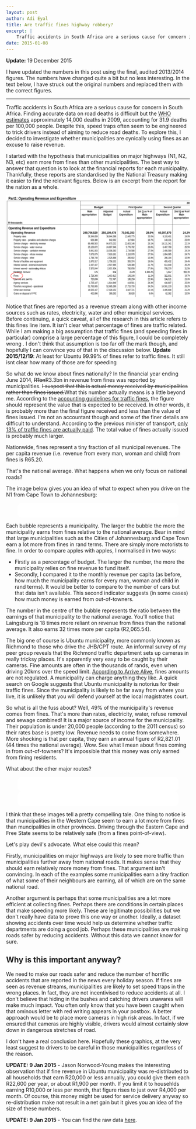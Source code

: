 ```yaml
---
layout: post
author: Adi Eyal
title: Are traffic fines highway robbery?
excerpt: |
    Traffic accidents in South Africa are a serious cause for concern in South Africa. In 2009, traffic accidents accounted for 31.9 deaths per 100,000 people. Despite this, speed traps often seem to be engineered to trick drivers instead of aiming to reduce road deaths. I decided to investigate whether municipalities are cynically using fines as an excuse to raise revenue.
date: 2015-01-08
---
```


<style>
    .roadmap {
        max-width: 400px;
        padding: 20px;
        border-radius: 10px;
        background-color: white;
    }
</style>

<strong>Update:</strong> 19 December 2015

I have updated the numbers in this post using the final, audited 2013/2014 figures. The numbers have changed quite a bit but no less interesting. In the text below, I have struck out the original numbers and replaced them with the correct figures.

-----

Traffic accidents in South Africa are a serious cause for concern in South Africa. Finding accurate data on road deaths is difficult but the [WHO estimates](http://www.who.int/iris/bitstream/10665/78256/1/9789241564564_eng.pdf) approximately 14,000 deaths in 2009, accounting for 31.9 deaths per 100,000 people. Despite this, speed traps often seem to be engineered to trick drivers instead of aiming to reduce road deaths. To explore this, I decided to investigate whether municipalities are cynically using fines as an excuse to raise revenue.

I started with the hypothesis that municipalities on major highways (N1, N2, N3, etc) earn more from fines than other municipalities. The best way to answer that question is to look at the financial reports for each municipality. Thankfully, these reports are standardised by the National Treasury making it easier to find the relevant figures. Below is an excerpt from the report for the nation as a whole.

<img src="/img/traffic-fines/operating-revenue.png"/>

Notice that fines are reported as a revenue stream along with other income sources such as rates, electricity, water and other municipal services. Before continuing, a quick caveat, all of the research in this article refers to this fines line item. It isn't clear what percentage of fines are traffic related. While I am making a big assumption that traffic fines (and speeding fines in particular) comprise a large percentage of this figure, I could be completely wrong . I don't think that assumption is too far off the mark though, and hopefully I can convince you of that in the discussion below. <strong>Update 2015/12/19</strong>: At least for Ubuntu 99.99% of fines refer to traffic fines. It still isnt clear how many of those are for speeding

So what do we know about fines nationally? In the financial year ending June 2014, <s>R1bn</s>R3.3bn in revenue from fines was reported by municipalities. <s>I suspect that this is actual money received by municipalities rather than fines issued.</s>What this number actually means is a little beyond me. According to the <a href="/traffic-fines/times/documents/2014%2007%2029%20-%20Guidance%20on%20traffic%20fines%20-%20Implementation%20Date%201%20July%202013....pdf">accounting guidelines for traffic fines</a>, the figure should represent the value that is expected to be received. In other words, it is probably more than the final figure received and less than the value of fines issued. I'm not an accountant though and some of the finer details are difficult to understand.  According to the previous minister of transport, [only 13% of traffic fines are actually paid](http://www.iol.co.za/motoring/industry-news/only-13-percent-of-aarto-fines-paid-1.1558886). The total value of fines actually issued is probably much larger.

Nationwide, fines represent a tiny fraction of all municipal revenues. The per capita revenue (i.e. revenue from every man, woman and child) from fines is R65.20. 

That's the national average. What happens when we only focus on national roads?

The image below gives you an idea of what to expect when you drive on the N1 from Cape Town to Johannesburg:

<center>
    <div id="n1" class="roadmap"></div>
</center>

Each bubble represents a municipality. The larger the bubble the more the municipality earns from fines relative to the national average. Bear in mind that large municipalities such as the Cities of Johannesburg and Cape Town earn a lot more from fines in rand terms. There are simply more motorists to fine. In order to compare apples with apples, I normalised in two ways:

  - Firstly as a percentage of budget. The larger the number, the more the municipality relies on fine revenue to fund itself.
  - Secondly, I compared it to the monthly revenue per capita (as before, how much the municipality earns for every man, woman and child in rand terms). It would be better to compare to the number of cars but that data isn't available. This second indicator suggests (in some cases) how much money is earned from out-of-towners. 

The number in the centre of the bubble represents the ratio between the earnings of that municipality to the national average. You'll notice that Laingsburg is 18 times more reliant on revenue from fines than the national average. It also earns 32 times more per capita (R2,065.54). 

The big one of course is Ubuntu municipality, more commonly known as Richmond to those who drive the JHB/CPT route. An informal survey of my peer group reveals that the Richmond traffic department sets up cameras in really tricksy places. It's apparently very easy to be caught by their cameras. Fine amounts are often in the thousands of rands, even when driving 20kms over the speed limit. [According to Arrive Alive](http://carinsurance.arrivealive.co.za/does-the-national-road-traffic-act-stipulate-the-amounts-for-traffic-fines.php), fines amounts are not regulated. A municipality can charge anything they like. A quick search on Google suggests that Ubuntu municipality is notorius for their traffic fines. Since the municipality is likely to be far away from where you live, it is unlikely that you will defend yourself at the local magistrates court. 

So what is all the fuss about? Well, 49% of the municipality's revenue comes from fines. That's more than rates, electricity, water, refuse removal and sewage combined! It is a major source of income for the municipality. Their population is under 20,000 people (according to the 2011 census) so their rates base is pretty low. Revenue needs to come from somewhere. More shocking is that per capita, they earn an annual figure of R2,821.01 (44 times the national average). Wow. See what I mean about fines coming in from out-of-towners? It's impossible that this money was only earned from fining residents.

What about the other major routes? 

<center>
    <div id="n2" class="roadmap"></div>
</center>

<center>
    <div id="n3" class="roadmap"></div>
</center>

I think that these images tell a pretty compelling tale. One thing to notice is that municipalities in the Western Cape seem to earn a lot more from fines than muncipalities in other provinces. Driving through the Eastern Cape and Free State seems to be relatively safe (from a fines point-of-view).

Let's play devil's advocate. What else could this mean?

Firstly, municipalities on major highways are likely to see more traffic than municipalities further away from national roads. It makes sense that they should earn relatively more money from fines. That argument isn't convincing. In each of the examples some municipalities earn a tiny fraction of what some of their neighbours are earning, all of which are on the same national road.

Another argument is perhaps that some municipalities are a lot more efficient at collecting fines. Perhaps there are conditions in certain places that make speeding more likely. These are legitimate possibilities but we don't really have data to prove this one way or another. Ideally, a dataset showing accidents over time would help us determine whether traffic departments are doing a good job. Perhaps these municipalities are making roads safer by reducing accidents. Without this data we cannot know for sure.

## Why is this important anyway?
We need to make our roads safer and reduce the number of horrific accidents that are reported in the news every holiday season. If fines are seen as revenue streams, municipalities are likely to set speed traps in the wrong places. In fact, they are not incentivised to reduce accidents at all. I don't believe that hiding in the bushes and catching drivers unawares will make much impact. You often only know that you have been caught when that ominous letter with red writing appears in your postbox. A better approach would be to place more cameras in high risk areas. In fact, if we ensured that cameras are highly visible, drivers would almost certainly slow down in dangerous stretches of road.

I don't have a real conclusion here. Hopefully these graphics, at the very least suggest to drivers to be careful in those municipalities regardless of the reason.

<strong>UPDATE: 9 Jan 2015</strong> - Jason Norwood-Young makes the interesting observation that if fine revenue in Ubuntu municipality was re-distributed to all households that earn R20,000 or less annually, you could give them each R22,600 per year, or about R1,900 per month. If you limit it to househlds earning R10,000 or less per month, that figure rises to just over R4,000 per month. Of course, this money might be used for service delivery anyway so re-distribution make not result in a net gain but it gives you an idea of the size of these numbers.

<strong>UPDATE: 9 Jan 2015</strong> - You can find the raw data <a href="/traffic-fines/times/documents/2015%20Q4.xlsx">here</a>.

<script src="http://www.code4sa.org/traffic-fines/times/libs/fines.js"></script>
